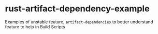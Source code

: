 # rust-artifact-dependency-example
Examples of unstable feature, `artifact-dependencies` to better understand feature to help in Build Scripts
